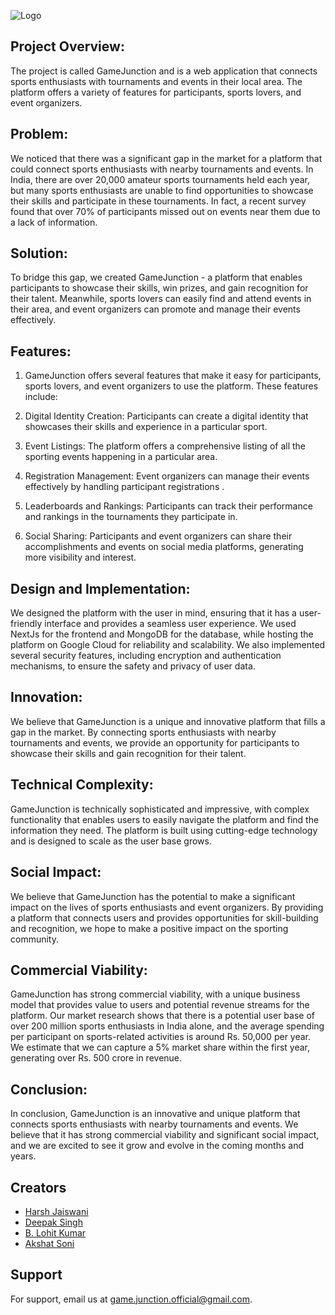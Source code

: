 
![Logo](https://gamejunction.vercel.app/assets/logo.png)
## Project Overview:

The project is called GameJunction and is a web application that connects sports enthusiasts with tournaments and events in their local area. The platform offers a variety of features for participants, sports lovers, and event organizers.

## Problem:

We noticed that there was a significant gap in the market for a platform that could connect sports enthusiasts with nearby tournaments and events. In India, there are over 20,000 amateur sports tournaments held each year, but many sports enthusiasts are unable to find opportunities to showcase their skills and participate in these tournaments. In fact, a recent survey found that over 70% of participants missed out on events near them due to a lack of information.

## Solution:

To bridge this gap, we created GameJunction - a platform that enables participants to showcase their skills, win prizes, and gain recognition for their talent. Meanwhile, sports lovers can easily find and attend events in their area, and event organizers can promote and manage their events effectively.

## Features:

1) GameJunction offers several features that make it easy for participants, sports lovers, and event organizers to use the platform. These features include:

2) Digital Identity Creation: Participants can create a digital identity that showcases their skills and experience in a particular sport.

3) Event Listings: The platform offers a comprehensive listing of all the sporting events happening in a particular area.

4) Registration  Management: Event organizers can manage their events effectively by handling participant registrations .

5) Leaderboards and Rankings: Participants can track their performance and rankings in the tournaments they participate in.

6) Social Sharing: Participants and event organizers can share their accomplishments and events on social media platforms, generating more visibility and interest.

## Design and Implementation:

We designed the platform with the user in mind, ensuring that it has a user-friendly interface and provides a seamless user experience. We used NextJs for the frontend and MongoDB for the database, while hosting the platform on Google Cloud for reliability and scalability. We also implemented several security features, including encryption and authentication mechanisms, to ensure the safety and privacy of user data.

## Innovation:

We believe that GameJunction is a unique and innovative platform that fills a gap in the market. By connecting sports enthusiasts with nearby tournaments and events, we provide an opportunity for participants to showcase their skills and gain recognition for their talent.

## Technical Complexity:

GameJunction is technically sophisticated and impressive, with complex functionality that enables users to easily navigate the platform and find the information they need. The platform is built using cutting-edge technology and is designed to scale as the user base grows.

## Social Impact:

We believe that GameJunction has the potential to make a significant impact on the lives of sports enthusiasts and event organizers. By providing a platform that connects users and provides opportunities for skill-building and recognition, we hope to make a positive impact on the sporting community.

## Commercial Viability:

GameJunction has strong commercial viability, with a unique business model that provides value to users and potential revenue streams for the platform. Our market research shows that there is a potential user base of over 200 million sports enthusiasts in India alone, and the average spending per participant on sports-related activities is around Rs. 50,000 per year. We estimate that we can capture a 5% market share within the first year, generating over Rs. 500 crore in revenue.

## Conclusion:

In conclusion, GameJunction is an innovative and unique platform that connects sports enthusiasts with nearby tournaments and events. We believe that it has strong commercial viability and significant social impact, and we are excited to see it grow and evolve in the coming months and years.


## Creators

- [Harsh Jaiswani](https://github.com/HarshJaiswani/)
- [Deepak Singh](https://github.com/deepaksingh0503/)
- [B. Lohit Kumar](https://github.com/Lohitkumarr)
- [Akshat Soni](https://github.com/AkshatSoni1)


## Support

For support, email us at game.junction.official@gmail.com.

